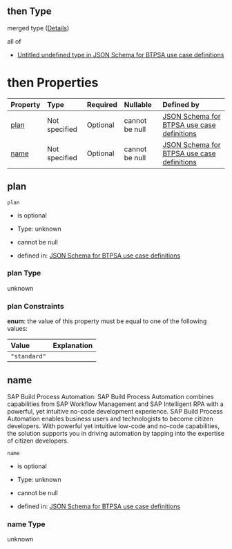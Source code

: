 ## then Type

merged type ([Details](btpsa-usecase-properties-services-items-allof-1-then-allof-89-then.md))

all of

*   [Untitled undefined type in JSON Schema for BTPSA use case definitions](btpsa-usecase-properties-services-items-allof-1-then-allof-89-then-allof-0.md "check type definition")

# then Properties

| Property      | Type          | Required | Nullable       | Defined by                                                                                                                                                                                                            |
| :------------ | :------------ | :------- | :------------- | :-------------------------------------------------------------------------------------------------------------------------------------------------------------------------------------------------------------------- |
| [plan](#plan) | Not specified | Optional | cannot be null | [JSON Schema for BTPSA use case definitions](btpsa-usecase-properties-services-items-allof-1-then-allof-89-then-properties-plan.md "undefined#/properties/services/items/allOf/1/then/allOf/89/then/properties/plan") |
| [name](#name) | Not specified | Optional | cannot be null | [JSON Schema for BTPSA use case definitions](btpsa-usecase-properties-services-items-allof-1-then-allof-89-then-properties-name.md "undefined#/properties/services/items/allOf/1/then/allOf/89/then/properties/name") |

## plan



`plan`

*   is optional

*   Type: unknown

*   cannot be null

*   defined in: [JSON Schema for BTPSA use case definitions](btpsa-usecase-properties-services-items-allof-1-then-allof-89-then-properties-plan.md "undefined#/properties/services/items/allOf/1/then/allOf/89/then/properties/plan")

### plan Type

unknown

### plan Constraints

**enum**: the value of this property must be equal to one of the following values:

| Value        | Explanation |
| :----------- | :---------- |
| `"standard"` |             |

## name

SAP Build Process Automation: SAP Build Process Automation combines capabilities from SAP Workflow Management and SAP Intelligent RPA with a powerful, yet intuitive no-code development experience. SAP Build Process Automation enables business users and technologists to become citizen developers. With powerful yet intuitive low-code and no-code capabilities, the solution supports you in driving automation by tapping into the expertise of citizen developers.

`name`

*   is optional

*   Type: unknown

*   cannot be null

*   defined in: [JSON Schema for BTPSA use case definitions](btpsa-usecase-properties-services-items-allof-1-then-allof-89-then-properties-name.md "undefined#/properties/services/items/allOf/1/then/allOf/89/then/properties/name")

### name Type

unknown
